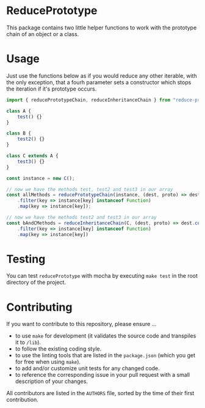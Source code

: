 # ReducePrototype

This package contains two little helper functions to work with the prototype chain of an object or a class.

# Usage

Just use the functions below as if you would reduce any other iterable, with the only exception, that a fourh parameter
sets a constructor which stops the iteration if it's prototype occurs.

```js
import { reducePrototypeChain, reduceInheritanceChain } from "reduce-prototype"

class A {
    test() {}
}

class B {
    test2() {}
}

class C extends A {
    test3() {}
}

const instance = new C();

// now we have the methods test, test2 and test3 in our array
const allMethods = reducePrototypeChain(instance, (dest, proto) => dest.concat(Object.getOwnPropertyNames(proto)), [])
    .filter(key => instance[key] instanceof Function)
    .map(key => instance[key]);

// now we have the methods test2 and test3 in our array
const bAndCMethods = reduceInheritanceChain(C, (dest, proto) => dest.concat(Object.getOwnPropertyNames(proto)), [], A)
    .filter(key => instance[key] instanceof Function)
    .map(key => instance[key])
```

# Testing

You can test `reducePrototype` with mocha by executing ```make test``` in the root directory of the project.

# Contributing

If you want to contribute to this repository, please ensure ...
  - to use ```make``` for development (it validates the source code and transpiles it to ```/lib```).
  - to follow the existing coding style.
  - to use the linting tools that are listed in the ```package.json``` (which you get for free when using ```make```).
  - to add and/or customize unit tests for any changed code.
  - to reference the corresponding issue in your pull request with a small description of your changes.

All contributors are listed in the ```AUTHORS``` file, sorted by the time of their first contribution.
